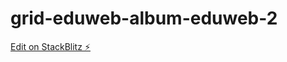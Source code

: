 # grid-eduweb-album-eduweb-2

[Edit on StackBlitz ⚡️](https://stackblitz.com/edit/grid-eduweb-album-eduweb-2)